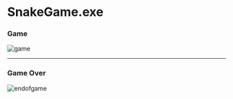 # SnakeGame.exe
### Game

![game](https://user-images.githubusercontent.com/57097757/97608283-32990a00-1a23-11eb-92f8-8eaefa712434.gif)

***

### Game Over

![endofgame](https://user-images.githubusercontent.com/57097757/97608918-06ca5400-1a24-11eb-8053-f8b1fe928d3b.gif)
